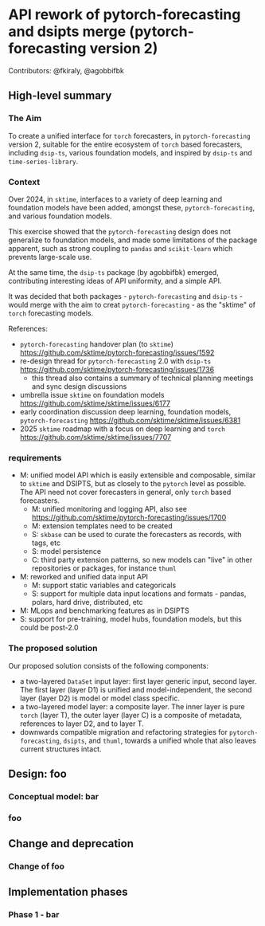 # API rework of pytorch-forecasting and dsipts merge (pytorch-forecasting version 2)

Contributors: @fkiraly, @agobbifbk

## High-level summary 

### The Aim

To create a unified interface for `torch` forecasters, in `pytorch-forecasting` version 2,
suitable for the entire ecosystem of `torch` based forecasters, including `dsip-ts`,
various foundation models, and inspired by `dsip-ts` and `time-series-library`.

### Context

Over 2024, in `sktime`, interfaces to a variety of deep learning and foundation models have been added,
amongst these, `pytorch-forecasting`, and various foundation models.

This exercise showed that the `pytorch-forecasting` design does not generalize to foundation models,
and made some limitations of the package apparent, such as strong coupling to `pandas` and `scikit-learn`
which prevents large-scale use.

At the same time, the `dsip-ts` package (by agobbifbk) emerged, contributing interesting ideas
of API uniformity, and a simple API.

It was decided that both packages - `pytorch-forecasting` and `dsip-ts` - would merge
with the aim to creat `pytorch-forecasting` - as the "sktime" of `torch` forecasting models.

References:

* `pytorch-forecasting` handover plan (to `sktime`) https://github.com/sktime/pytorch-forecasting/issues/1592
* re-design thread for `pytorch-forecasting` 2.0 with `dsip-ts` https://github.com/sktime/pytorch-forecasting/issues/1736
    * this thread also contains a summary of technical planning meetings and sync design discussions
* umbrella issue `sktime` on foundation models https://github.com/sktime/sktime/issues/6177
* early coordination discussion deep learning, foundation models, `pytorch-forecasting` https://github.com/sktime/sktime/issues/6381
* 2025 `sktime` roadmap with a focus on deep learning and `torch` https://github.com/sktime/sktime/issues/7707

### requirements

* M: unified model API which is easily extensible and composable, similar to `sktime` and DSIPTS, but as closely to the `pytorch` level as possible. The API need not cover forecasters in general, only `torch` based forecasters.
    * M: unified monitoring and logging API, also see https://github.com/sktime/pytorch-forecasting/issues/1700
    * M: extension templates need to be created
    * S: `skbase` can be used to curate the forecasters as records, with tags, etc
    * S: model persistence
    * C: third party extension patterns, so new models can "live" in other repositories or packages, for instance `thuml`
* M: reworked and unified data input API
    * M: support static variables and categoricals
    * S: support for multiple data input locations and formats - pandas, polars, hard drive, distributed, etc
* M: MLops and benchmarking features as in DSIPTS
* S: support for pre-training, model hubs, foundation models, but this could be post-2.0

### The proposed solution

Our proposed solution consists of the following components:

* a two-layered `DataSet` input layer: first layer generic input, second layer. The first layer (layer D1) is unified and model-independent, the second layer (layer D2) is model or model class specific.
* a two-layered model layer: a composite layer. The inner layer is pure `torch` (layer T), the outer layer (layer C) is a composite of metadata, references to layer D2, and to layer T.
* downwards compatible migration and refactoring strategies for `pytorch-forecasting`, `dsipts`, and `thuml`, towards a unified whole that also leaves current structures intact.

## Design: foo

### Conceptual model: bar


### foo

## Change and deprecation

### Change of foo

## Implementation phases

### Phase 1 - bar

